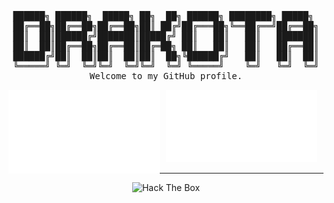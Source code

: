 <pre align="center">
██████╗ ██████╗  █████╗ ██╗  ██╗ ██████╗ ████████╗ █████╗ 
██╔══██╗██╔══██╗██╔══██╗██║ ██╔╝██╔═══██╗╚══██╔══╝██╔══██╗
██║  ██║██████╔╝███████║█████╔╝ ██║   ██║   ██║   ███████║
██║  ██║██╔══██╗██╔══██║██╔═██╗ ██║   ██║   ██║   ██╔══██║
██████╔╝██║  ██║██║  ██║██║  ██╗╚██████╔╝   ██║   ██║  ██║
╚═════╝ ╚═╝  ╚═╝╚═╝  ╚═╝╚═╝  ╚═╝ ╚═════╝    ╚═╝   ╚═╝  ╚═╝
Welcome to my GitHub profile.
</pre>
<p align="middle">
    <img align="left" width="48%" alt="Metrics" src="./base.svg" />
    <img width="48%" alt="Metrics" src="./side.svg" />
</p>
<hr />
<p align="center" style="height: 50px;">
    <img src="https://www.hackthebox.eu/badge/image/227448" alt="Hack The Box">
</p>